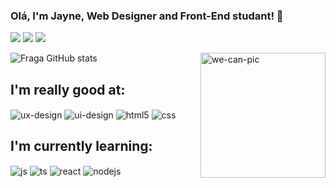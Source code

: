 ### Olá, I'm Jayne, Web Designer and Front-End studant! 👋


<a href="https://instagram.com/j4ynesilva" target="_blank"><img src="https://img.shields.io/badge/-Instagram-%23E4405F?style=for-the-badge&logo=instagram&logoColor=white" target="_blank"></a>
<a href = "mailto:jaynesilvasiqueira@hotmail.com"><img src="https://img.shields.io/badge/-Gmail-%23333?style=for-the-badge&logo=gmail&logoColor=white" target="_blank"></a>
<a href="https://www.linkedin.com/in/jaynesilvasiqueira" target="_blank"><img src="https://img.shields.io/badge/-LinkedIn-%230077B5?style=for-the-badge&logo=linkedin&logoColor=white" target="_blank"></a> 

<div>
<img align="right" alt="we-can-pic" height="200" src="https://media.giphy.com/media/3Ii2SW00oLZ8k/giphy.gif">
</div>

![Fraga GitHub stats](https://github-readme-stats.vercel.app/api?username=jaynesiqueira&show_icons=true&theme=omni&count_private=true)

  ## I'm really good at:
<div style="display: inline_block">
  <img align="center" alt="ux-design" src="https://img.shields.io/badge/UX-design-FF69B4?style=for-the-badge&logo=UX&logoColor=FFFFFF" />
  <img align="center" alt="ui-design" src="https://img.shields.io/badge/UI-design-blueviolet?style=for-the-badge&logo=UX&logoColor=FFFFFF" />
  <img align="center" alt="html5" src="https://img.shields.io/badge/HTML5-E4405F?style=for-the-badge&logo=html5&logoColor=white" />
  <img align="center" alt="css" src="https://img.shields.io/badge/CSS3-1572B6?style=for-the-badge&logo=css3&logoColor=white" />
  </div>
  
 ## I'm currently learning:
  <div style="display: inline_block">
  <img align="center" alt="js" src="https://img.shields.io/badge/JavaScript-9cf?style=for-the-badge&logo=javascript&logoColor=black" />
  <img align="center" alt="ts" src="https://img.shields.io/badge/TypeScript-007ACC?style=for-the-badge&logo=typescript&logoColor=white" />
  <img align="center" alt="react" src="https://img.shields.io/badge/React-20232A?style=for-the-badge&logo=react&logoColor=61DAFB" />
  <img align="center" alt="nodejs" src="https://img.shields.io/badge/Node.js-43853D?style=for-the-badge&logo=node.js&logoColor=white" />  
</div><br/>






